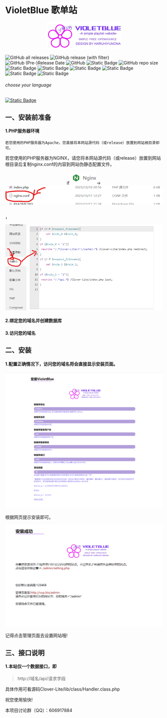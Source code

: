 # VioletBlue 歌单站

<center><img src="./install/icon.webp" alt="icon" style="zoom:50%;" /></center>

![GitHub all releases](https://img.shields.io/github/downloads/HaruhiYunona/VioletBlue/total)
![GitHub release (with filter)](https://img.shields.io/github/v/release/HaruhiYunona/VioletBlue)
![GitHub (Pre-)Release Date](https://img.shields.io/github/release-date-pre/HaruhiYunona/VioletBlue)
![GitHub](https://img.shields.io/github/license/HaruhiYunona/VioletBlue)
![Static Badge](https://img.shields.io/badge/Core-Clover_Lite-pink)
![GitHub repo size](https://img.shields.io/github/repo-size/HaruhiYunona/VioletBlue)
![Static Badge](https://img.shields.io/badge/PHP-5.6.0%2B%20-brown)
![Static Badge](https://img.shields.io/badge/server-LNMP/WAMP-red)
![Static Badge](https://img.shields.io/badge/js-JavaScript-gold?logo=javascript)
![Static Badge](https://img.shields.io/badge/PHP-PHP%2056+-purple?logo=PHP)
![Static Badge](https://img.shields.io/badge/HTML-HTML5-red?logo=HTML5)
![Static Badge](https://img.shields.io/badge/CSS-CSS3-orange?logo=CSS3)



###### choose your language

[<img alt="Static Badge" src="https://img.shields.io/badge/LANG-English-blue">](./README_EN.MD)



## 一、安装前准备

#### 1.PHP服务器环境

	若您使用的PHP服务器为Apache，您直接将本网站源代码（或release）放置到网站根目录即可。

   若您使用的PHP服务器为NGINX，请您将本网站源代码（或release）放置到网站根目录后复制nginx.conf的内容到网站伪静态配置文件。

<center>if<img src="./README_RES/a01.png" alt="a01" />→<img src="./README_RES/a02.png" alt="a02"/></center>

                                                                                                                     ↓

<img src="./README_RES/a03.png" alt="a03" />

#### 2.绑定您的域名并创建数据库

#### 3.访问您的域名







## 二、安装

#### 1.配置正确情况下，访问您的域名将会直接显示安装页面。

![a04](./README_RES/a04.png)

根据网页提示安装即可。

![a05](./README_RES/a05.png)

记得点击管理页面去设置网站哦!







## 三、接口说明

#### 1.本站仅一个数据接口，即

> http://域名/api/请求字段

具体作用可看源码Clover-Lite/lib/class/Handler.class.php



祝您使用愉快!

本项目讨论群（QQ）：606917884
